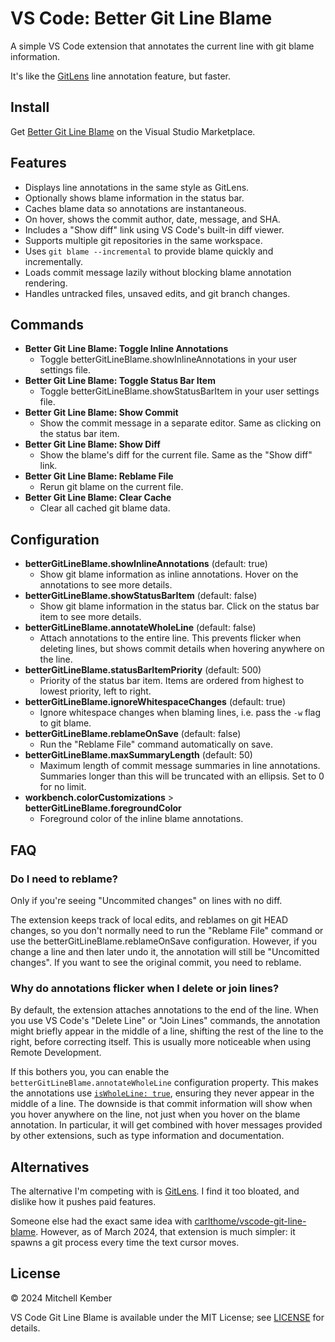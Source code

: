 # VS Code: Better Git Line Blame

A simple VS Code extension that annotates the current line with git blame information.

It's like the [GitLens] line annotation feature, but faster.

## Install

Get [Better Git Line Blame](https://marketplace.visualstudio.com/items?itemName=mk12.better-git-line-blame) on the Visual Studio Marketplace.

## Features

- Displays line annotations in the same style as GitLens.
- Optionally shows blame information in the status bar.
- Caches blame data so annotations are instantaneous.
- On hover, shows the commit author, date, message, and SHA.
- Includes a "Show diff" link using VS Code's built-in diff viewer.
- Supports multiple git repositories in the same workspace.
- Uses `git blame --incremental` to provide blame quickly and incrementally.
- Loads commit message lazily without blocking blame annotation rendering.
- Handles untracked files, unsaved edits, and git branch changes.

## Commands

- **Better Git Line Blame: Toggle Inline Annotations**
    - Toggle betterGitLineBlame.showInlineAnnotations in your user settings file.
- **Better Git Line Blame: Toggle Status Bar Item**
    - Toggle betterGitLineBlame.showStatusBarItem in your user settings file.
- **Better Git Line Blame: Show Commit**
    - Show the commit message in a separate editor. Same as clicking on the status bar item.
- **Better Git Line Blame: Show Diff**
    - Show the blame's diff for the current file. Same as the "Show diff" link.
- **Better Git Line Blame: Reblame File**
    - Rerun git blame on the current file.
- **Better Git Line Blame: Clear Cache**
    - Clear all cached git blame data.

## Configuration

- **betterGitLineBlame.showInlineAnnotations** (default: true)
    - Show git blame information as inline annotations. Hover on the annotations to see more details.
- **betterGitLineBlame.showStatusBarItem** (default: false)
    - Show git blame information in the status bar. Click on the status bar item to see more details.
- **betterGitLineBlame.annotateWholeLine** (default: false)
    - Attach annotations to the entire line. This prevents flicker when deleting lines, but shows commit details when hovering anywhere on the line.
- **betterGitLineBlame.statusBarItemPriority** (default: 500)
    - Priority of the status bar item. Items are ordered from highest to lowest priority, left to right.
- **betterGitLineBlame.ignoreWhitespaceChanges** (default: true)
    - Ignore whitespace changes when blaming lines, i.e. pass the `-w` flag to git blame.
- **betterGitLineBlame.reblameOnSave** (default: false)
    - Run the "Reblame File" command automatically on save.
- **betterGitLineBlame.maxSummaryLength** (default: 50)
    - Maximum length of commit message summaries in line annotations. Summaries longer than this will be truncated with an ellipsis. Set to 0 for no limit.
- **workbench.colorCustomizations** > **betterGitLineBlame.foregroundColor**
    - Foreground color of the inline blame annotations.

## FAQ

### Do I need to reblame?

Only if you're seeing "Uncommited changes" on lines with no diff.

The extension keeps track of local edits, and reblames on git HEAD changes, so you don't normally need to run the "Reblame File" command or use the betterGitLineBlame.reblameOnSave configuration. However, if you change a line and then later undo it, the annotation will still be "Uncomitted changes". If you want to see the original commit, you need to reblame.

### Why do annotations flicker when I delete or join lines?

By default, the extension attaches annotations to the end of the line. When you use VS Code's "Delete Line" or "Join Lines" commands, the annotation might briefly appear in the middle of a line, shifting the rest of the line to the right, before correcting itself. This is usually more noticeable when using Remote Development.

If this bothers you, you can enable the `betterGitLineBlame.annotateWholeLine` configuration property. This makes the annotations use [`isWholeLine: true`](https://code.visualstudio.com/api/references/vscode-api#DecorationRenderOptions.isWholeLine), ensuring they never appear in the middle of a line. The downside is that commit information will show when you hover anywhere on the line, not just when you hover on the blame annotation. In particular, it will get combined with hover messages provided by other extensions, such as type information and documentation.

## Alternatives

The alternative I'm competing with is [GitLens]. I find it too bloated, and dislike how it pushes paid features.

Someone else had the exact same idea with [carlthome/vscode-git-line-blame](https://github.com/carlthome/vscode-git-line-blame). However, as of March 2024, that extension is much simpler: it spawns a git process every time the text cursor moves.

## License

© 2024 Mitchell Kember

VS Code Git Line Blame is available under the MIT License; see [LICENSE](LICENSE.md) for details.

[GitLens]: https://gitlens.amod.io
